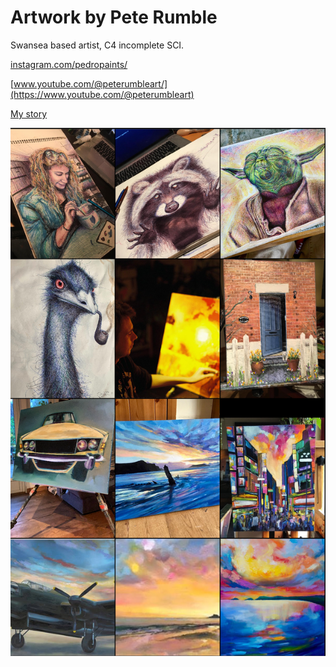 # Artwork by Pete Rumble
Swansea based artist, C4 incomplete SCI.

[instagram.com/pedropaints/](https://www.instagram.com/pedropaints/)

[www.youtube.com/@peterumbleart/](https://www.youtube.com/@peterumbleart)

[My story](https://m.youtube.com/watch?v=NTG_d1NrPCs)

![My work](/images/insta_wall.png "My work")
